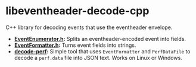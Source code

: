 # libeventheader-decode-cpp

C++ library for decoding events that use the eventheader envelope.

- **[EventEnumerator.h](include/eventheader/EventEnumerator.h):**
  Splits an eventheader-encoded event into fields.
- **[EventFormatter.h](include/eventheader/EventFormatter.h):**
  Turns event fields into strings.
- **[decode-perf](samples/decode-perf.cpp):**
  Simple tool that uses `EventFormatter` and `PerfDataFile` to decode a
  `perf.data` file into JSON text. Works on Linux or Windows.
